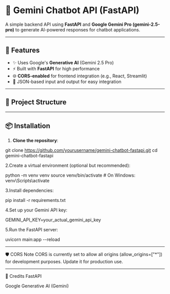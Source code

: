 # 🤖 Gemini Chatbot API (FastAPI)

A simple backend API using **FastAPI** and **Google Gemini Pro (gemini-2.5-pro)** to generate AI-powered responses for chatbot applications.

---

## 🚀 Features

- ✨ Uses Google's **Generative AI** (Gemini 2.5 Pro)
- ⚡ Built with **FastAPI** for high performance
- 🌐 **CORS-enabled** for frontend integration (e.g., React, Streamlit)
- 🧩 JSON-based input and output for easy integration

---

## 📁 Project Structure


---

## 📦 Installation

1. **Clone the repository**:

git clone https://github.com/yourusername/gemini-chatbot-fastapi.git
cd gemini-chatbot-fastapi

2.Create a virtual environment (optional but recommended):

python -m venv venv
source venv/bin/activate  # On Windows: venv\Scripts\activate

3.Install dependencies:

pip install -r requirements.txt

4.Set up your Gemini API key:

GEMINI_API_KEY=your_actual_gemini_api_key

5.Run the FastAPI server:

uvicorn main:app --reload

---

🛡️ CORS Note
CORS is currently set to allow all origins (allow_origins=["*"]) for development purposes. Update it for production use.

---

🧠 Credits
FastAPI

Google Generative AI (Gemini)
